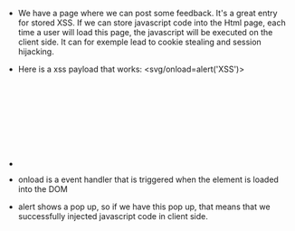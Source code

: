 - We have a page where we can post some feedback. It's a great entry for stored XSS. If we can store javascript code into the Html page, each time a user will load this page, the javascript will be executed on the client side. It can for exemple lead to cookie stealing and session hijacking.

- Here is a xss payload that works: <svg/onload=alert('XSS')>
- <svg> is a html balise for Scalable Vector Graphics and can be used to integrate code.
- onload is a event handler that is triggered when the element is loaded into the DOM
- alert shows a pop up, so if we have this pop up, that means that we successfully injected javascript code in client side.